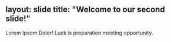 layout: slide
title: "Welcome to our second slide!"
---
Lorem Ipsom Dolor!
Luck is preparation meeting opportunity.
